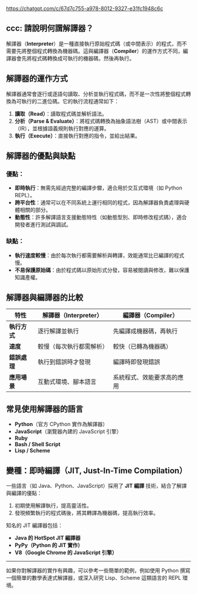 https://chatgpt.com/c/67d7c755-a978-8012-9327-e31fc1948c6c

## ccc: 請說明何謂解譯器？

解譯器（**Interpreter**）是一種直接執行原始程式碼（或中間表示）的程式，而不需要先將整個程式轉換為機器碼。這與編譯器（**Compiler**）的運作方式不同，編譯器會先將程式碼轉換成可執行的機器碼，然後再執行。

## 解譯器的運作方式
解譯器通常會逐行或逐語句讀取、分析並執行程式碼，而不是一次性將整個程式轉換為可執行的二進位碼。它的執行流程通常如下：
1. **讀取（Read）**：讀取程式碼並解析語法。
2. **分析（Parse & Evaluate）**：將程式碼轉換為抽象語法樹（AST）或中間表示（IR），並根據語義規則執行對應的運算。
3. **執行（Execute）**：直接執行對應的指令，並給出結果。

## 解譯器的優點與缺點
### 優點：
- **即時執行**：無需先經過完整的編譯步驟，適合用於交互式環境（如 Python REPL）。
- **跨平台性**：通常可以在不同系統上運行相同的程式，因為解譯器負責處理與硬體相關的部分。
- **動態性**：許多解譯語言支援動態特性（如動態型別、即時修改程式碼），適合開發者進行測試與調試。

### 缺點：
- **執行速度較慢**：由於每次執行都需要解析與轉譯，效能通常比已編譯的程式慢。
- **不易保護原始碼**：由於程式碼以原始形式分發，容易被閱讀與修改，難以保護知識產權。

## 解譯器與編譯器的比較
| 特性        | 解譯器（Interpreter） | 編譯器（Compiler） |
|------------|--------------------|------------------|
| **執行方式** | 逐行解譯並執行       | 先編譯成機器碼，再執行 |
| **速度**    | 較慢（每次執行都需解析） | 較快（已轉為機器碼） |
| **錯誤處理** | 執行到錯誤時才發現   | 編譯時即發現錯誤 |
| **應用場景** | 互動式環境、腳本語言 | 系統程式、效能要求高的應用 |

## 常見使用解譯器的語言
- **Python**（官方 CPython 實作為解譯器）
- **JavaScript**（瀏覽器內建的 JavaScript 引擎）
- **Ruby**
- **Bash / Shell Script**
- **Lisp / Scheme**

## 變種：即時編譯（JIT, Just-In-Time Compilation）
一些語言（如 Java、Python、JavaScript）採用了 **JIT 編譯** 技術，結合了解譯與編譯的優點：
1. 初期使用解譯執行，提高靈活性。
2. 發現頻繁執行的程式碼後，將其轉譯為機器碼，提高執行效率。

知名的 JIT 編譯器包括：
- **Java 的 HotSpot JIT 編譯器**
- **PyPy（Python 的 JIT 實作）**
- **V8（Google Chrome 的 JavaScript 引擎）**

---

如果你對解譯器的實作有興趣，可以參考一些簡單的範例，例如使用 Python 撰寫一個簡單的數學表達式解譯器，或深入研究 Lisp、Scheme 這類語言的 REPL 環境。